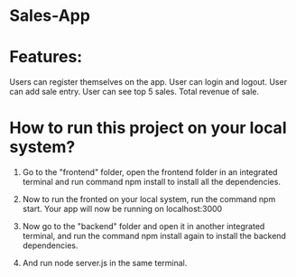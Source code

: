 # Sales-App

# Features:
Users can register themselves on the app.
User can login and logout.
User can add sale entry.
User can see top 5 sales.
Total revenue of sale.

# How to run this project on your local system?
1. Go to the "frontend" folder, open the frontend folder in an integrated terminal and run command npm install to install all the dependencies.

2. Now to run the fronted on your local system, run the command npm start. Your app will now be running on localhost:3000

3. Now go to the "backend" folder and open it in another integrated terminal, and run the command npm install again to install the backend dependencies.

4. And run node server.js in the same terminal.
